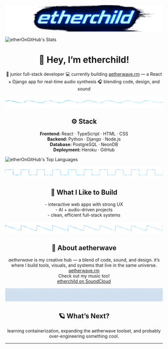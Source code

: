 <img src="https://github.com/etherOnGitHub/etherOnGitHub/blob/main/theme/images/banners/etherchild_banner_transparent_cropped.png" aria="hero image, etherchild in big neon letters with blue glitched background">

![etherOnGitHub's Stats](https://github-readme-stats.vercel.app/api?username=etherOnGitHub&theme=tokyonight&show_icons=true&hide_border=false&count_private=true)

<h1 align="center" aria="Hey! I'm etherchild">👋 Hey, I’m etherchild!  </h1>
<p align="center">
🧠 junior full-stack developer  
💻 currently building <a href="https://github.com/etherOnGitHub/capstone-aetherwave-rm" aria="link to current project">aetherwave.rm</a> — a React × Django app for real-time audio synthesis  
🎧 blending code, design, and sound  
</p>

<img src="https://github.com/etherOnGitHub/etherOnGitHub/blob/main/theme/images/dividers/aetherwave_divider_sine.svg">

<h2 align="center">⚙️ Stack</h2> 
<p align="center">
  <b>Frontend: </b>React · TypeScript · HTML · CSS  <br>
  <b>Backend: </b>Python · Django · Node.js  <br>
  <b>Database: </b>PostgreSQL · NeonDB  <br>
  <b>Deployment: </b>Heroku · GitHub  <br>
</p> 

![etherOnGitHub's Top Languages](https://github-readme-stats.vercel.app/api/top-langs/?username=etherOnGitHub&theme=tokyonight&show_icons=true&hide_border=false&layout=compact)

<img src="https://github.com/etherOnGitHub/etherOnGitHub/blob/main/theme/images/dividers/aetherwave_divider_square.svg">

<h2 align="center">🚀 What I Like to Build </h2>
<p align="center">
- interactive web apps with strong UX  <br>
- AI + audio-driven projects  <br>
- clean, efficient full-stack systems  <br>
</p> 

<img src="https://github.com/etherOnGitHub/etherOnGitHub/blob/main/theme/images/dividers/aetherwave_divider_saw.svg">

<h2 align="center">🌌 About aetherwave</h2> 
<p align="center">
<em>aetherwave </em>is my creative hub — a blend of code, sound, and design.  
it’s where I build tools, visuals, and systems that live in the same universe.  <br>
<a href="https://github.com/etherOnGitHub/capstone-aetherwave-rm" aria="link to synth website project">aetherwave.rm</a><br>
Check out my music too!<br>
<a href="https://soundcloud.com/etherchild" aria="link to soundcloud">etherchild on SoundCloud</a><br>
</p> 

<img src="https://github.com/etherOnGitHub/etherOnGitHub/blob/main/theme/images/dividers/aetherwave_divider_texture_4.png">

<h2 align="center">🪐 What’s Next?</h2>
<p align="center">
learning containerization, expanding the aetherwave toolset,  
and probably over-engineering something cool.  
</p> 


---
